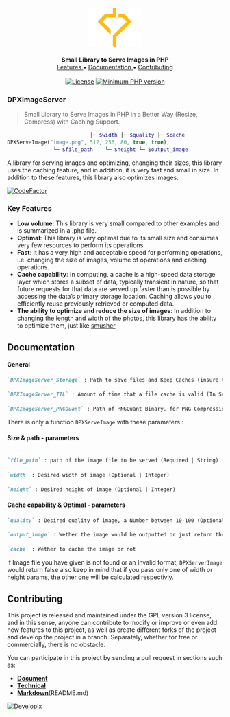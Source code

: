 <p align="center">
    <a href="https://github.com/Developix-ir">
        <img src="Assets/DP.svg" alt="Developix" width="128">
    </a>
    <br>
    <br>
    <b>Small Library to Serve Images in PHP</b>
    <br>
    <a href="https://github.com/Developix-ir/DPXImageServer#key-features">
        Features
    </a>
    •
    <a href="https://github.com/Developix-ir/DPXImageServer#documentation">
        Documentation
    </a>
    •
    <a href="https://github.com/Developix-ir/DPXImageServer#contributing">
        Contributing
    </a>
    <br>
    <br>
    <a href="https://github.com/developix-ir/DPXImageServer/blob/main/LICENSE.md"><img src="https://img.shields.io/badge/license-GPL-blue.svg" alt="License"></a>
    <a href="https://www.php.net/releases/7_1_0.php"><img src="https://img.shields.io/badge/php-%3E%3D_7.1.0-8892BF.svg" alt="Minimum PHP version"> </a> 
</p>

### DPXImageServer

> Small Library to Serve Images in PHP in a Better Way (Resize, Compress) with Caching Support.

```PHP
                           ├─ $width ├─ $quality ├─ $cache
DPXServeImage("image.png", 512, 256, 80, true, true);
               └─ $file_path    └─ $height └─ $output_image
```

A library for serving images and optimizing, changing their sizes, this library uses the caching feature, and in addition, it is very fast and small in size. In addition to these features, this library also optimizes images.

[![CodeFactor](https://www.codefactor.io/repository/github/developix-ir/dpximageserver/badge)](https://www.codefactor.io/repository/github/developix-ir/dpximageserver)

### Key Features

- **Low volume**: This library is very small compared to other examples and is summarized in a .php file.
- **Optimal**: This library is very optimal due to its small size and consumes very few resources to perform its operations.
- **Fast**: It has a very high and acceptable speed for performing operations, i.e. changing the size of images, volume of operations and caching operations.
- **Cache capability**: In computing, a cache is a high-speed data storage layer which stores a subset of data, typically transient in nature, so that future requests for that data are served up faster than is possible by accessing the data’s primary storage location. Caching allows you to efficiently reuse previously retrieved or computed data.
- **The ability to optimize and reduce the size of images**: In addition to changing the length and width of the photos, this library has the ability to optimize them, just like [smusher](https://smusher.ir/about)


## Documentation

#### General

```markdown
`DPXImageServer_Storage` : Path to save files and Keep Caches (insure that it is writable)  
  
`DPXImageServer_TTL` : Amount of time that a file cache is valid (In Seconds), Set it to 0 to disable caching (ofcourse if you lost your mind ! why would you disable cache ?)  
  
`DPXImageServer_PNGQuant` : Path of PNGQuant Binary, for PNG Compression we use libpngquant and has to be installed on the Server, Otherwise the uncompressed image would be returned  

```
  
There is only a function `DPXServeImage` with these parameters :  

#### Size & path - parameters

```markdown

`file_path` : path of the image file to be served (Required | String)  
  
`width` : Desired width of image (Optional | Integer)  
  
`height` : Desired height of image (Optional | Integer)    

```
  
#### Cache capability & Optimal - parameters
  
```markdown
`quality` : Desired quality of image, a Number between 10-100 (Optional | Integer)
  
`output_image` : Wether the image would be outputted or just return the string of the image  
  
`cache` : Wether to cache the image or not  

```
  
if Image file you have given is not found or an Invalid format, `DPXServerImage` would return false
also keep in mind that if you pass only one of width or height params, the other one will be calculated respectivly.

## Contributing

This project is released and maintained under the GPL version 3 license, and in this sense, anyone can contribute to modify or improve or even add new features to this project, as well as create different forks of the project and develop the project in a branch. Separately, whether for free or commercially, there is no obstacle.

You can participate in this project by sending a pull request in sections such as:

- [**Document**](https://github.com/Developix-ir/DPXImageServer#documentation)
- [**Technical**](https://github.com/Developix-ir/DPXImageServer/blob/main/DPXImageServer.php)
- [**Markdown**](https://github.com/Developix-ir/DPXImageServer/blob/main/README.md)(README.md)

[![Developix](https://forthebadge.com/images/badges/built-with-love.svg)](https://developix.ir)
